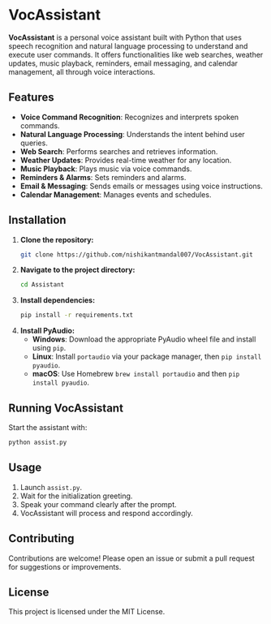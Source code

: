 
# VocAssistant

**VocAssistant** is a personal voice assistant built with Python that uses speech recognition and natural language processing to understand and execute user commands. It offers functionalities like web searches, weather updates, music playback, reminders, email messaging, and calendar management, all through voice interactions.

## Features

- **Voice Command Recognition**: Recognizes and interprets spoken commands.
- **Natural Language Processing**: Understands the intent behind user queries.
- **Web Search**: Performs searches and retrieves information.
- **Weather Updates**: Provides real-time weather for any location.
- **Music Playback**: Plays music via voice commands.
- **Reminders & Alarms**: Sets reminders and alarms.
- **Email & Messaging**: Sends emails or messages using voice instructions.
- **Calendar Management**: Manages events and schedules.

## Installation

1. **Clone the repository:**
   ```bash
   git clone https://github.com/nishikantmandal007/VocAssistant.git
   ```
2. **Navigate to the project directory:**
   ```bash
   cd Assistant
   ```
3. **Install dependencies:**
   ```bash
   pip install -r requirements.txt
   ```
4. **Install PyAudio:**
   - **Windows**: Download the appropriate PyAudio wheel file and install using `pip`.
   - **Linux**: Install `portaudio` via your package manager, then `pip install pyaudio`.
   - **macOS**: Use Homebrew `brew install portaudio` and then `pip install pyaudio`.

## Running VocAssistant

Start the assistant with:
```bash
python assist.py
```

## Usage

1. Launch `assist.py`.
2. Wait for the initialization greeting.
3. Speak your command clearly after the prompt.
4. VocAssistant will process and respond accordingly.

## Contributing

Contributions are welcome! Please open an issue or submit a pull request for suggestions or improvements.

## License

This project is licensed under the MIT License.
